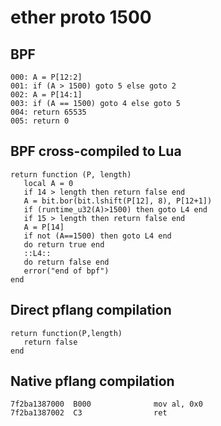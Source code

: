 # ether proto 1500


## BPF

```
000: A = P[12:2]
001: if (A > 1500) goto 5 else goto 2
002: A = P[14:1]
003: if (A == 1500) goto 4 else goto 5
004: return 65535
005: return 0
```


## BPF cross-compiled to Lua

```
return function (P, length)
   local A = 0
   if 14 > length then return false end
   A = bit.bor(bit.lshift(P[12], 8), P[12+1])
   if (runtime_u32(A)>1500) then goto L4 end
   if 15 > length then return false end
   A = P[14]
   if not (A==1500) then goto L4 end
   do return true end
   ::L4::
   do return false end
   error("end of bpf")
end
```


## Direct pflang compilation

```
return function(P,length)
   return false
end
```

## Native pflang compilation

```
7f2ba1387000  B000              mov al, 0x0
7f2ba1387002  C3                ret
```


